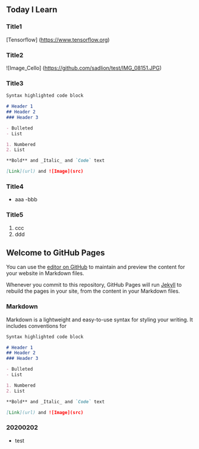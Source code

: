 ## Today I Learn

### Title1  
[Tensorflow] (https://www.tensorflow.org)
### Title2  
![Image_Cello] (https://github.com/sadlion/test/IMG_08151.JPG)
### Title3
```markdown
Syntax highlighted code block

# Header 1
## Header 2
### Header 3

- Bulleted
- List

1. Numbered
2. List

**Bold** and _Italic_ and `Code` text

[Link](url) and ![Image](src)
```
### Title4
- aaa
-bbb

### Title5
1. ccc
2. ddd


## Welcome to GitHub Pages

You can use the [editor on GitHub](https://github.com/sadlion/TIL/edit/master/README.md) to maintain and preview the content for your website in Markdown files.

Whenever you commit to this repository, GitHub Pages will run [Jekyll](https://jekyllrb.com/) to rebuild the pages in your site, from the content in your Markdown files.

### Markdown

Markdown is a lightweight and easy-to-use syntax for styling your writing. It includes conventions for

```markdown
Syntax highlighted code block

# Header 1
## Header 2
### Header 3

- Bulleted
- List

1. Numbered
2. List

**Bold** and _Italic_ and `Code` text

[Link](url) and ![Image](src)
```
### 20200202 
- test  
